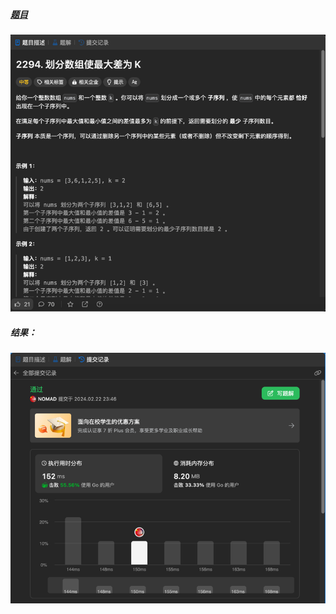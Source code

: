 ##### [题目](https://leetcode.cn/problems/partition-array-such-that-maximum-difference-is-k/description/)
![pic](img.png)
##### 结果：
![pic](result.png)